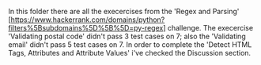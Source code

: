 In this folder there are all the execercises from the 'Regex and Parsing' [https://www.hackerrank.com/domains/python?filters%5Bsubdomains%5D%5B%5D=py-regex] challenge.
The execercise 'Validating postal code' didn't pass 3 test cases on 7; also the 'Validating email' didn't pass 5 test cases on 7.
In order to complete the 'Detect HTML Tags, Attributes and Attribute Values' i've checked the Discussion section. 
